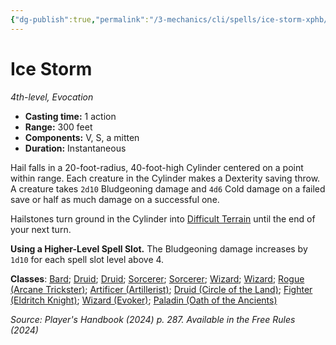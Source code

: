 ```yaml
---
{"dg-publish":true,"permalink":"/3-mechanics/cli/spells/ice-storm-xphb/","tags":["ttrpg-cli/compendium/src/5e/xphb","ttrpg-cli/spell/class/bard","ttrpg-cli/spell/class/druid","ttrpg-cli/spell/class/sorcerer","ttrpg-cli/spell/class/wizard","ttrpg-cli/spell/level/4th-level","ttrpg-cli/spell/school/evocation","ttrpg-cli/spell/subclass/arcane-trickster","ttrpg-cli/spell/subclass/artillerist","ttrpg-cli/spell/subclass/circle-of-the-land","ttrpg-cli/spell/subclass/eldritch-knight","ttrpg-cli/spell/subclass/evoker","ttrpg-cli/spell/subclass/oath-of-the-ancients"],"created":"2025-03-01T17:25:23.865-05:00","updated":"2025-04-11T16:42:20.121-04:00"}
---
```


# Ice Storm
*4th-level, Evocation*  


- **Casting time:** 1 action
- **Range:** 300 feet
- **Components:** V, S, a mitten
- **Duration:** Instantaneous

Hail falls in a 20-foot-radius, 40-foot-high Cylinder centered on a point within range. Each creature in the Cylinder makes a Dexterity saving throw. A creature takes `2d10` Bludgeoning damage and `4d6` Cold damage on a failed save or half as much damage on a successful one.

Hailstones turn ground in the Cylinder into [Difficult Terrain](3-Mechanics/CLI/rules/variant-rules/difficult-terrain-xphb.md) until the end of your next turn.

**Using a Higher-Level Spell Slot.** The Bludgeoning damage increases by `1d10` for each spell slot level above 4.

**Classes**: [Bard](list-spells-classes-bard); [Druid](list-spells-classes-druid); [Druid](list-spells-classes-druid); [Sorcerer](list-spells-classes-sorcerer); [Sorcerer](list-spells-classes-sorcerer); [Wizard](list-spells-classes-wizard); [Wizard](list-spells-classes-wizard); [Rogue (Arcane Trickster)](list-spells-classes-rogue-xphb-arcane-trickster-xphb); [Artificer (Artillerist)](list-spells-classes-artificer-artillerist-tce); [Druid (Circle of the Land)](list-spells-classes-druid-xphb-circle-of-the-land-xphb); [Fighter (Eldritch Knight)](list-spells-classes-fighter-xphb-eldritch-knight-xphb); [Wizard (Evoker)](list-spells-classes-wizard-xphb-evoker-xphb); [Paladin (Oath of the Ancients)](list-spells-classes-paladin-xphb-oath-of-the-ancients-xphb)

*Source: Player's Handbook (2024) p. 287. Available in the Free Rules (2024)*